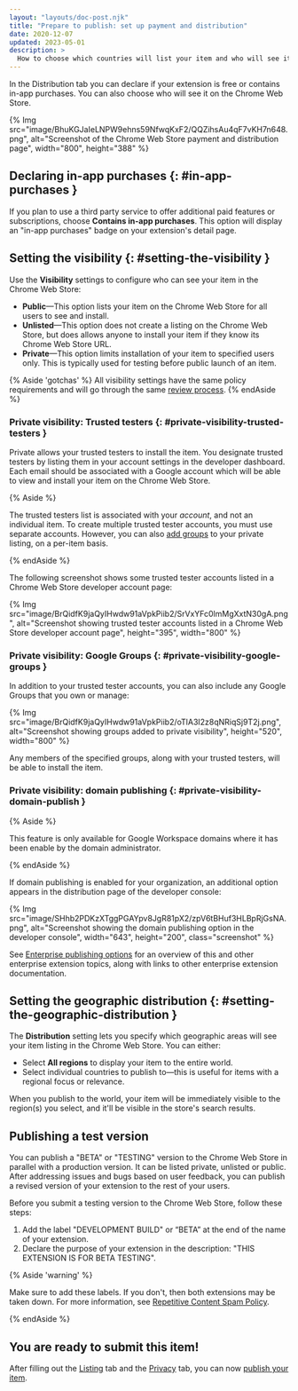 ```yaml
---
layout: "layouts/doc-post.njk"
title: "Prepare to publish: set up payment and distribution"
date: 2020-12-07
updated: 2023-05-01
description: >
  How to choose which countries will list your item and who will see it in the Chrome Web Store.
---
```


In the Distribution tab you can declare if your extension is free or contains in-app purchases. You can also choose who will see it on the Chrome Web Store.

{% Img src="image/BhuKGJaIeLNPW9ehns59NfwqKxF2/QQZihsAu4qF7vKH7n648.png", alt="Screenshot of the Chrome Web Store payment and distribution page", width="800", height="388" %}

## Declaring in-app purchases {: #in-app-purchases }

If you plan to use a third party service to offer additional paid features or subscriptions, choose **Contains in-app purchases**. This option will display an "in-app purchases" badge on your extension's detail page.

## Setting the visibility {: #setting-the-visibility }

Use the **Visibility** settings to configure who can see your item in the Chrome Web Store:

- **Public**—This option lists your item on the Chrome Web Store for all users to see and install.
- **Unlisted**—This option does not create a listing on the Chrome Web Store, but does allows
  anyone to install your item if they know its Chrome Web Store URL.
- **Private**—This option limits installation of your item to specified users only. This is
  typically used for testing before public launch of an item.

{% Aside 'gotchas' %}
All visibility settings have the same policy requirements and will go through the same [review process][cws-review].
{% endAside %}

### Private visibility: Trusted testers {: #private-visibility-trusted-testers }

Private allows your trusted testers to install the item. You designate trusted testers by listing
them in your account settings in the developer dashboard. Each email should be associated with a
Google account which will be able to view and install your item on the Chrome Web Store.

{% Aside %}

The trusted testers list is associated with your _account_, and not an individual item. To create
multiple trusted tester accounts, you must use separate accounts. However, you can also [add
groups][private-google-groups] to your private listing, on a per-item basis.

{% endAside %}

The following screenshot shows some trusted tester accounts listed in a Chrome Web Store developer
account page:

{% Img src="image/BrQidfK9jaQyIHwdw91aVpkPiib2/SrVxYFc0lmMgXxtN30gA.png",
       alt="Screenshot showing trusted tester accounts listed in a Chrome Web Store developer account page",
       height="395", width="800" %}

### Private visibility: Google Groups {: #private-visibility-google-groups }

In addition to your trusted tester accounts, you can also include any Google Groups that you own or
manage:

{% Img src="image/BrQidfK9jaQyIHwdw91aVpkPiib2/oTlA3I2z8qNRiqSj9T2j.png",
       alt="Screenshot showing groups added to private visibility", height="520", width="800" %}

Any members of the specified groups, along with your trusted testers, will be able to install the
item.

### Private visibility: domain publishing {: #private-visibility-domain-publish }

{% Aside %}

This feature is only available for Google Workspace domains where it has been enable by the domain
administrator.

{% endAside %}

If domain publishing is enabled for your organization, an additional option appears in the
distribution page of the developer console:

{% Img src="image/SHhb2PDKzXTggPGAYpv8JgR81pX2/zpV6tBHuf3HLBpRjGsNA.png", alt="Screenshot showing
the domain publishing option in the developer console", width="643", height="200", class="screenshot" %}

See [Enterprise publishing options][enterprise] for an overview of this and other
enterprise extension topics, along with links to other enterprise extension documentation.

## Setting the geographic distribution {: #setting-the-geographic-distribution }

The **Distribution** setting lets you specify which geographic areas will see your item listing in
the Chrome Web Store. You can either:

- Select **All regions** to display your item to the entire world.
- Select individual countries to publish to—this is useful for items with a regional focus or
  relevance.

When you publish to the world, your item will be immediately visible to the region(s) you select,
and it'll be visible in the store's search results.

## Publishing a test version

You can publish a "BETA" or "TESTING" version to the Chrome Web Store in parallel with a
production version. It can be listed private, unlisted or public. After addressing issues and bugs based on user
feedback, you can publish a revised version of your extension to the rest of your users. 

Before you submit a testing
  version to the Chrome Web Store, follow these steps:

  1.  Add the label "DEVELOPMENT BUILD" or “BETA” at the end of the name of your extension. 
  2.  Declare the
  purpose of your extension in the description: "THIS EXTENSION IS FOR BETA TESTING".

{% Aside 'warning' %}

Make sure to add these labels. If you don't, then both extensions may be taken down. For more information,
see [Repetitive Content Spam Policy][repetitive-content].

{% endAside %}


## You are ready to submit this item! 

After filling out the [Listing][listing] tab and the [Privacy][privacy] tab, you can now [publish your item][publish].

[cws-review]: /docs/webstore/review-process/
[enterprise]: /docs/webstore/cws-enterprise/
[listing]: /docs/webstore/cws-dashboard-listing/
[privacy]: /docs/webstore/cws-dashboard-privacy/
[private-google-groups]: #private-visibility-google-groups
[publish]: /docs/webstore/publish/#publish-item
[repetitive-content]: /docs/webstore/spam-faq/#repetitive-content
